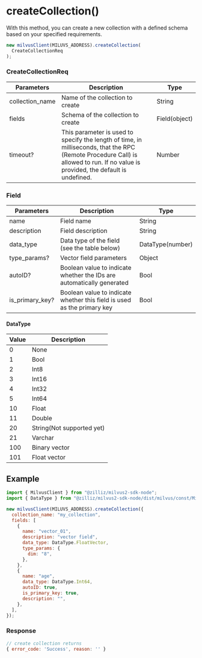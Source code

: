# createCollection()

With this method, you can create a new collection with a defined schema based on your specified requirements.

```javascript
new milvusClient(MILUVS_ADDRESS).createCollection(
  CreateCollectionReq
);
```

### CreateCollectionReq

| Parameters      | Description                                                                            | Type          |
| --------------- | -------------------------------------------------------------------------------------- | ------------- |
| collection_name | Name of the collection to create                                                       | String        |
| fields          | Schema of the collection to create                                                     | Field(object) |
| timeout?        | This parameter is used to specify the length of time, in milliseconds, that the RPC (Remote Procedure Call) is allowed to run. If no value is provided, the default is undefined. | Number        |

### Field

| Parameters      | Description                                                             | Type             |
| --------------- | ----------------------------------------------------------------------- | ---------------- |
| name            | Field name                                                              | String           |
| description     | Field description                                                       | String           |
| data_type       | Data type of the field (see the table below)                            | DataType(number) |
| type_params?    | Vector field parameters                                                 | Object           |
| autoID?         | Boolean value to indicate whether the IDs are automatically generated   | Bool             |
| is_primary_key? | Boolean value to indicate whether this field is used as the primary key | Bool             |

#### DataType

| Value | Description               |
| ----- | ------------------------- |
| 0     | None                      |
| 1     | Bool                      |
| 2     | Int8                      |
| 3     | Int16                     |
| 4     | Int32                     |
| 5     | Int64                     |
| 10    | Float                     |
| 11    | Double                    |
| 20    | String(Not supported yet) |
| 21    | Varchar                   |
| 100   | Binary vector             |
| 101   | Float vector              |

## Example

```javascript
import { MilvusClient } from "@zilliz/milvus2-sdk-node";
import { DataType } from "@zilliz/milvus2-sdk-node/dist/milvus/const/Milvus";

new milvusClient(MILUVS_ADDRESS).createCollection({
  collection_name: "my_collection",
  fields: [
    {
      name: "vector_01",
      description: "vector field",
      data_type: DataType.FloatVector,
      type_params: {
        dim: "8",
      },
    },
    {
      name: "age",
      data_type: DataType.Int64,
      autoID: true,
      is_primary_key: true,
      description: "",
    },
  ],
});
```

### Response

```javascript
// create collection returns
{ error_code: 'Success', reason: '' }
```
